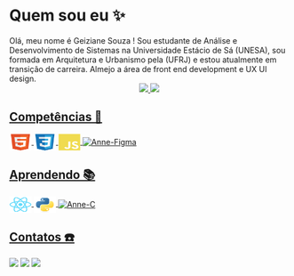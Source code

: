   <h1>Quem sou eu ✨</h1>
Olá, meu nome é Geiziane Souza ! 
Sou estudante de Análise e Desenvolvimento de Sistemas na Universidade Estácio de Sá (UNESA), sou formada em Arquitetura e Urbanismo pela (UFRJ) e estou atualmente em transição de carreira. Almejo a área de front end development e UX UI design. 
  <div align="center">
    <a href="https://github.com/Geiziane-Souza">
    <img height="180em" src="https://github-readme-stats.vercel.app/api?username=Geiziane-Souza&show_icons=true&theme=dracula&include_all_commits=true&count_private=true"/>
    <img height="180em" src="https://github-readme-stats.vercel.app/api/top-langs/?username=Geiziane-Souza&layout=compact&langs_count=7&theme=dracula"/>
  </div>
  <div>
  <h2>Competências 🥇</h2> 
    <img align="center" alt="Anne-HTML" height="30" width="40" src="https://raw.githubusercontent.com/devicons/devicon/master/icons/html5/html5-original.svg">
    <img align="center" alt="Anne-CSS" height="30" width="40" src="https://raw.githubusercontent.com/devicons/devicon/master/icons/css3/css3-original.svg">
    <img align="center" alt="Anne-Js" height="30" width="40" src="https://raw.githubusercontent.com/devicons/devicon/master/icons/javascript/javascript-plain.svg">
    <img align="center" alt="Anne-Figma" height="30" width="40" src="https://cdn.jsdelivr.net/gh/devicons/devicon/icons/figma/figma-original.svg" />
  </div>
  <div>
    
  <div>
    <h2>Aprendendo 📚</h2>
    <img align="center" alt="Anne-React" height="30" width="40" src="https://raw.githubusercontent.com/devicons/devicon/master/icons/react/react-original.svg">
    <img align="center" alt="Anne-Python" height="30" width="40" src="https://raw.githubusercontent.com/devicons/devicon/master/icons/python/python-original.svg">
    <img align="center" alt="Anne-C" height="30" width="40" src="https://cdn.jsdelivr.net/gh/devicons/devicon/icons/c/c-original.svg" />
  </div>
    
 <h2>Contatos ☎️</h2>
  <a href="https://instagram.com/anne_liina" target="_blank"><img src="https://img.shields.io/badge/-Instagram-%23E4405F?style=for-the-badge&logo=instagram&logoColor=white" target="_blank"></a> 
  <a href = "mailto:geiziane.souza16@gmail.com"><img src="https://img.shields.io/badge/-Gmail-%23333?style=for-the-badge&logo=gmail&logoColor=white" target="_blank"></a>
  <a href="https://www.linkedin.com/in/geiziane-souza" target="_blank"><img src="https://img.shields.io/badge/-LinkedIn-%230077B5?style=for-the-badge&logo=linkedin&logoColor=white" target="_blank"></a>        
  </div>
